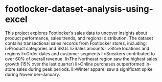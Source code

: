 # footlocker-dataset-analysis-using-excel
This project explores Footlocker’s sales data to uncover insights about product performance, sales trends, and regional distribution.
The dataset contains transactional sales records from Footlocker stores, including:
        i>Product categories and SKUs
        li>Sales amounts
        li>Store locations and regions
        li>Order dates and customer segments
        li>Sneakers contributed to over 60% of overall revenue.
        li>The Northeast region saw the highest sales growth (15% over the last quarter)
        li>Online purchases outperformed in-store sales during peak periods.
        li>Winter apparel saw a significant spike during November–January.

     
